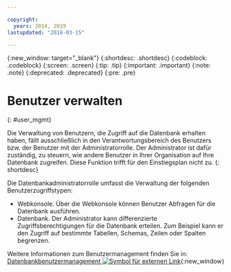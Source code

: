 ```yaml
---

copyright:
  years: 2014, 2019
lastupdated: "2018-03-15"

---
```


<!-- Attribute definitions --> 
{:new_window: target="_blank"}
{:shortdesc: .shortdesc}
{:codeblock: .codeblock}
{:screen: .screen}
{:tip: .tip}
{:important: .important}
{:note: .note}
{:deprecated: .deprecated}
{:pre: .pre}

# Benutzer verwalten
{: #user_mgmt}

Die Verwaltung von Benutzern, die Zugriff auf die Datenbank erhalten haben, fällt ausschließlich in den Verantwortungsbereich des Benutzers bzw. der Benutzer mit der Administratorrolle. Der Administrator ist dafür zuständig, zu steuern, wie andere Benutzer in Ihrer Organisation auf Ihre Datenbank zugreifen. Diese Funktion trifft für den Einstiegsplan nicht zu.
{: shortdesc}

Die Datenbankadministratorrolle umfasst die Verwaltung der folgenden Benutzerzugriffstypen: 
* Webkonsole. Über die Webkonsole können Benutzer Abfragen für die Datenbank ausführen.
* Datenbank. Der Administrator kann differenzierte Zugriffsberechtigungen für die Datenbank erteilen. Zum Beispiel kann er den Zugriff auf bestimmte Tabellen, Schemas, Zeilen oder Spalten begrenzen. 

Weitere Informationen zum Benutzermanagement finden Sie in: [Datenbankbenutzermanagement ![Symbol für externen Link](../../icons/launch-glyph.svg "Symbol für externen Link")](https://www.ibm.com/support/knowledgecenter/SS6NHC/com.ibm.swg.im.dashdb.security.doc/doc/user_mgmnt.html){:new_window}
